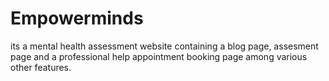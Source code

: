 # Empowerminds
its a mental health assessment website containing a blog page, assesment page and a professional help appointment booking page among various other features.
